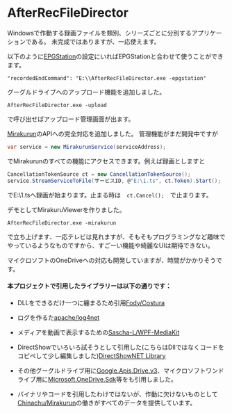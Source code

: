 # AfterRecFileDirector
Windowsで作動する録画ファイルを類別、シリーズごとに分別するアプリケーションである。
未完成ではありますが、一応使えます。

以下のように[EPGStation](https://github.com/l3tnun/EPGStation/)の設定にいればEPGStationと合わせて使うことができます。
```
"recordedEndCommand": "E:\\AfterRecFileDirector.exe -epgstation"
```
グーグルドライブへのアップロード機能を追加しました。
```
AfterRecFileDirector.exe -upload
```
で呼び出せばアップロード管理画面が出ます。

[Mirakurun](https://github.com/Chinachu/Mirakurun)のAPIへの完全対応を追加しました。
管理機能がまだ開発中ですが
```c#
var service = new MirakurunService(serviceAddress);
```
でMirakurunのすべての機能にアクセスできます。例えば録画としますと
```c#
CancellationTokenSource ct = new CancellationTokenSource();
service.StreamServiceToFile(サービスID, @"E:\1.ts", ct.Token).Start();
```
でE:\1.tsへ録画が始まります。止まる時は　```ct.Cancel();```　で止まります。

デモとしてMirakuruViewerを作りました。
```
AfterRecFileDirector.exe -mirakurun
```
で立ち上げます、一応テレビは見れますが、そもそもプログラミングなど趣味でやっているようなものですから、すごーい機能や綺麗なUIは期待できない。

マイクロソフトのOneDriveへの対応も開発していますが、時間がかかりそうです。

#### 本プロジェクトで引用したライブラリーは以下の通りです：

- DLLをできるだけ一つに纏まるため引用[Fody/Costura](https://github.com/Fody/Costura)

- ログを作るた[apache/log4net](https://logging.apache.org/log4net/)

- メディアを動画で表示するための[Sascha-L/WPF-MediaKit](https://github.com/Sascha-L/WPF-MediaKit)

- DirectShowでいろいろ試そうとして引用した(こちらはDllではなくコードをコピペして少し編集しました)[DirectShowNET Library
](http://directshownet.sourceforge.net)

- その他グーグルドライブ用に[Google.Apis.Drive.v3](https://www.nuget.org/packages/Google.Apis.Drive.v3/)、マイクロソフトワンドライブ用に[Microsoft.OneDrive.Sdk](https://github.com/OneDrive/onedrive-sdk-csharp)等をも引用しました。

- バイナリやコードを引用したわけではないが、作動に欠けないものとして[Chinachu/Mirakurun](https://github.com/Chinachu/Mirakurun)の働きがすべてのデータを提供しています。
